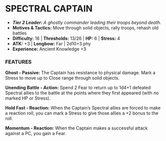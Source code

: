 # SPECTRAL CAPTAIN

- ***Tier 2 Leader:*** *A ghostly commander leading their troops beyond death.*
- **Motives & Tactics:** Move through solid objects, rally troops, rehash old battles
- **Difficulty:** 16 | **Thresholds:** 13/26 | **HP:** 6 | **Stress:** 4
- **ATK:** +3 | **Longbow:** Far | 2d10+3 phy
- **Experience:** Ancient Knowledge +3

### FEATURES

**Ghost - Passive:** The Captain has resistance to physical damage. Mark a Stress to move up to Close range through solid objects.

**Unending Battle - Action:** Spend 2 Fear to return up to 1d4+1 defeated Spectral allies to the battle at the points where they first appeared (with no marked HP or Stress).

**Hold Fast - Reaction:** When the Captain’s Spectral allies are forced to make a reaction roll, you can mark a Stress to give those allies a +2 bonus to the roll.

**Momentum - Reaction:** When the Captain makes a successful attack against a PC, you gain a Fear.
